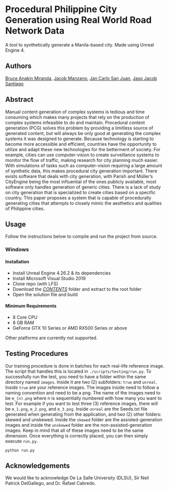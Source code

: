 
# Procedural Philippine City Generation using Real World Road Network Data

A tool to synthetically generate a Manila-based city. Made using Unreal Engine 4.




## Authors
[Bruce Anakin Miranda](https://github.com/KiwiGameDev), [Jacob Manzano](https://github.com/PigletGD), [Jan Carlo San Juan](https://github.com/jancarlosanjuan), [Jaso Jacob Santiago](https://github.com/JasoSantiago)
## Abstract
Manual content generation of complex systems is tedious and time consuming which makes many projects that rely on the production of complex systems infeasible to do and maintain. Procedural content generation (PCG) solves this problem by providing a limitless source of generated content, but will always be only good at generating the complex systems it was designed to generate. Because technology is starting to become more accessible and efficient, countries have the opportunity to utilize and adapt these new technologies for the betterment of society. For example, cities can use computer-vision to create surveillance systems to monitor the flow of traffic, making research for city planning much easier. With simulations of tasks such as computer-vision requiring a large amount of synthetic data, this makes procedural city generation important. There exists software that deals with city generation, with Parish and Müller’s CityEngine being the most influential of the ones publicly available, most software only handles generation of generic cities. There is a lack of study on city generation that is specialized to create cities based on a specific country. This paper proposes a system that is capable of  procedurally generating cities that attempts to closely mimic the aesthetics and qualities of Philippine cities.
## Usage
Follow the instructions below to compile and run the project from source.

### Windows
#### Installation
- Install Unreal Engine 4.26.2 & its dependencies
- Install Microsoft Visual Studio 2019
- Clone repo (with LFS)
- Download the [_CONTENTS_](https://drive.google.com/drive/folders/1esjHHMma-DroA2Bx1vJE48VVC7kaPr30?usp=sharing) folder and extract to the root folder
- Open the solution file and build

#### Minimum Requirements
- 8 Core CPU
- 8 GB RAM
- GeForce GTX 10 Series or AMD RX500 Series or above

Other platforms are currently not supported.
## Testing Procedures
Our training procedure is done in batches for each real-life reference image. The script that handles this is located in ```./scripts/testing/run.py```. To successfully run the test, you need to have a folder within the same directory named ```images```. Inside it are two (2) subfolders: ```true``` and ```unreal```. Inside ```true``` are your reference images. The images inside need to follow a naming convention and need to be a png. The name of the images need to be ```m_(n).png``` where n is sequentially numbered with how many you want to test. For example if you want to test three (3) reference images, there will be ```m_1.png```, ```m_2.png```, and ```m_3.png```. Inside ```unreal``` are the Seeds.txt file generated when generating from the application, and two (2) other folders: skewed and unskewed. Inside the ```skewed``` folder are the assisted-generation images and inside the ```unskewed``` folder are the non-assisted-generation images. Keep in mind that all of these images need to be the same dimension. Once everything is correctly placed, you can then simply execute ```run.py```.

```
python run.py
```
## Acknowledgements
We would like to acknowledge De La Salle University (DLSU), Sir Neil Patrick DelGallego, and Dr. Rafael Cabredo.